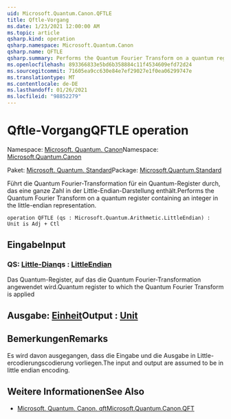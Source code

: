 ```yaml
---
uid: Microsoft.Quantum.Canon.QFTLE
title: Qftle-Vorgang
ms.date: 1/23/2021 12:00:00 AM
ms.topic: article
qsharp.kind: operation
qsharp.namespace: Microsoft.Quantum.Canon
qsharp.name: QFTLE
qsharp.summary: Performs the Quantum Fourier Transform on a quantum register containing an integer in the little-endian representation.
ms.openlocfilehash: 893366833e5bd6b358884c11f4534609efd72d24
ms.sourcegitcommit: 71605ea9cc630e84e7ef29027e1f0ea06299747e
ms.translationtype: MT
ms.contentlocale: de-DE
ms.lasthandoff: 01/26/2021
ms.locfileid: "98852279"
---
```

# <a name="qftle-operation"></a><span data-ttu-id="4a0a9-102">Qftle-Vorgang</span><span class="sxs-lookup"><span data-stu-id="4a0a9-102">QFTLE operation</span></span>

<span data-ttu-id="4a0a9-103">Namespace: [Microsoft. Quantum. Canon](xref:Microsoft.Quantum.Canon)</span><span class="sxs-lookup"><span data-stu-id="4a0a9-103">Namespace: [Microsoft.Quantum.Canon](xref:Microsoft.Quantum.Canon)</span></span>

<span data-ttu-id="4a0a9-104">Paket: [Microsoft. Quantum. Standard](https://nuget.org/packages/Microsoft.Quantum.Standard)</span><span class="sxs-lookup"><span data-stu-id="4a0a9-104">Package: [Microsoft.Quantum.Standard](https://nuget.org/packages/Microsoft.Quantum.Standard)</span></span>


<span data-ttu-id="4a0a9-105">Führt die Quantum Fourier-Transformation für ein Quantum-Register durch, das eine ganze Zahl in der Little-Endian-Darstellung enthält.</span><span class="sxs-lookup"><span data-stu-id="4a0a9-105">Performs the Quantum Fourier Transform on a quantum register containing an integer in the little-endian representation.</span></span>

```qsharp
operation QFTLE (qs : Microsoft.Quantum.Arithmetic.LittleEndian) : Unit is Adj + Ctl
```


## <a name="input"></a><span data-ttu-id="4a0a9-106">Eingabe</span><span class="sxs-lookup"><span data-stu-id="4a0a9-106">Input</span></span>

### <a name="qs--littleendian"></a><span data-ttu-id="4a0a9-107">QS: [Little-Dian](xref:Microsoft.Quantum.Arithmetic.LittleEndian)</span><span class="sxs-lookup"><span data-stu-id="4a0a9-107">qs : [LittleEndian](xref:Microsoft.Quantum.Arithmetic.LittleEndian)</span></span>

<span data-ttu-id="4a0a9-108">Das Quantum-Register, auf das die Quantum Fourier-Transformation angewendet wird.</span><span class="sxs-lookup"><span data-stu-id="4a0a9-108">Quantum register to which the Quantum Fourier Transform is applied</span></span>



## <a name="output--unit"></a><span data-ttu-id="4a0a9-109">Ausgabe: [Einheit](xref:microsoft.quantum.lang-ref.unit)</span><span class="sxs-lookup"><span data-stu-id="4a0a9-109">Output : [Unit](xref:microsoft.quantum.lang-ref.unit)</span></span>



## <a name="remarks"></a><span data-ttu-id="4a0a9-110">Bemerkungen</span><span class="sxs-lookup"><span data-stu-id="4a0a9-110">Remarks</span></span>

<span data-ttu-id="4a0a9-111">Es wird davon ausgegangen, dass die Eingabe und die Ausgabe in Little-ercodierungscodierung vorliegen.</span><span class="sxs-lookup"><span data-stu-id="4a0a9-111">The input and output are assumed to be in little endian encoding.</span></span>

## <a name="see-also"></a><span data-ttu-id="4a0a9-112">Weitere Informationen</span><span class="sxs-lookup"><span data-stu-id="4a0a9-112">See Also</span></span>

- [<span data-ttu-id="4a0a9-113">Microsoft. Quantum. Canon. qft</span><span class="sxs-lookup"><span data-stu-id="4a0a9-113">Microsoft.Quantum.Canon.QFT</span></span>](xref:Microsoft.Quantum.Canon.QFT)